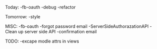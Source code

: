 Today:
  -fb-oauth
  -debug
  -refactor

Tomorrow:
  -style


MISC:
  -fb-oauth
  -forgot password email
  -ServerSideAuthorazationAPI
  -Clean up server side API
  -confirmation email

TODO:
  -excape modle attrs in views
